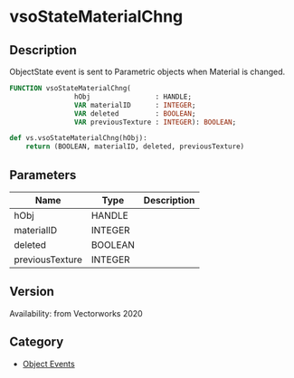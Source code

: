 # vsoStateMaterialChng

## Description
ObjectState event is sent to Parametric objects when Material is changed.

```pascal
FUNCTION vsoStateMaterialChng(
				hObj                : HANDLE;
				VAR materialID      : INTEGER;
				VAR deleted         : BOOLEAN;
				VAR previousTexture : INTEGER): BOOLEAN;
```

```python
def vs.vsoStateMaterialChng(hObj):
    return (BOOLEAN, materialID, deleted, previousTexture)
```

## Parameters
|Name|Type|Description|
|---|---|---|
|hObj|HANDLE|   |
|materialID|INTEGER|   |
|deleted|BOOLEAN|   |
|previousTexture|INTEGER|   |

## Version
Availability: from Vectorworks 2020

## Category
* [Object Events](../Categories/Object%20Events.md)
